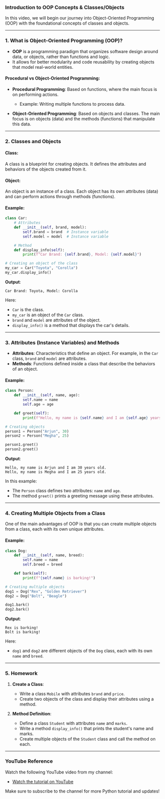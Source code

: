 ### **Introduction to OOP Concepts & Classes/Objects**

In this video, we will begin our journey into Object-Oriented Programming (OOP) with the foundational concepts of classes and objects.

---

### **1. What is Object-Oriented Programming (OOP)?**

- **OOP** is a programming paradigm that organizes software design around data, or objects, rather than functions and logic.
- It allows for better modularity and code reusability by creating objects that model real-world entities.

#### **Procedural vs Object-Oriented Programming**:
- **Procedural Programming**: Based on functions, where the main focus is on performing actions.
  - Example: Writing multiple functions to process data.
  
- **Object-Oriented Programming**: Based on objects and classes. The main focus is on objects (data) and the methods (functions) that manipulate this data.

---

### **2. Classes and Objects**

#### **Class**:
A class is a blueprint for creating objects. It defines the attributes and behaviors of the objects created from it.

#### **Object**:
An object is an instance of a class. Each object has its own attributes (data) and can perform actions through methods (functions).

#### **Example**:
```python
class Car:
    # Attributes
    def __init__(self, brand, model):
        self.brand = brand  # Instance variable
        self.model = model  # Instance variable

    # Method
    def display_info(self):
        print(f"Car Brand: {self.brand}, Model: {self.model}")

# Creating an object of the class
my_car = Car("Toyota", "Corolla")
my_car.display_info()
```

**Output**:
```
Car Brand: Toyota, Model: Corolla
```

Here:
- `Car` is the class.
- `my_car` is an object of the `Car` class.
- `brand` and `model` are attributes of the object.
- `display_info()` is a method that displays the car's details.

---

### **3. Attributes (Instance Variables) and Methods**

- **Attributes**: Characteristics that define an object. For example, in the `Car` class, `brand` and `model` are attributes.
- **Methods**: Functions defined inside a class that describe the behaviors of an object.

#### **Example**:
```python
class Person:
    def __init__(self, name, age):
        self.name = name
        self.age = age

    def greet(self):
        print(f"Hello, my name is {self.name} and I am {self.age} years old.")

# Creating objects
person1 = Person("Arjun", 30)
person2 = Person("Megha", 25)

person1.greet()
person2.greet()
```

**Output**:
```
Hello, my name is Arjun and I am 30 years old.
Hello, my name is Megha and I am 25 years old.
```

In this example:
- The `Person` class defines two attributes: `name` and `age`.
- The method `greet()` prints a greeting message using these attributes.

---

### **4. Creating Multiple Objects from a Class**

One of the main advantages of OOP is that you can create multiple objects from a class, each with its own unique attributes.

#### **Example**:
```python
class Dog:
    def __init__(self, name, breed):
        self.name = name
        self.breed = breed

    def bark(self):
        print(f"{self.name} is barking!")

# Creating multiple objects
dog1 = Dog("Rex", "Golden Retriever")
dog2 = Dog("Bolt", "Beagle")

dog1.bark()
dog2.bark()
```

**Output**:
```
Rex is barking!
Bolt is barking!
```

Here:
- `dog1` and `dog2` are different objects of the `Dog` class, each with its own `name` and `breed`.

---

### **5. Homework**

1. **Create a Class**:
   - Write a class `Mobile` with attributes `brand` and `price`.
   - Create two objects of the class and display their attributes using a method.

2. **Method Definition**:
   - Define a class `Student` with attributes `name` and `marks`.
   - Write a method `display_info()` that prints the student's name and marks.
   - Create multiple objects of the `Student` class and call the method on each.

---
### **YouTube Reference**
Watch the following YouTube video from my channel:
- [Watch the tutorial on YouTube](https://www.youtube.com/watch?v=aXuYPVStgdk)


 Make sure to subscribe to the channel for more Python tutorial and updates! 
